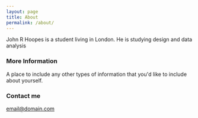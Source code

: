 ```yaml
---
layout: page
title: About
permalink: /about/
---
```


John R Hoopes is a student living in London. He is studying design and data analysis 

### More Information

A place to include any other types of information that you'd like to include about yourself.

### Contact me

[email@domain.com](mailto:email@domain.com)
